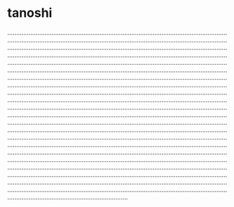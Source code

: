 # tanoshi

............................................................................................................................................................................................................................................................................................................................................................................................................................................................................................................................................................................................................................................................................................................................................................................................................................................................................................................................................................................................................................................................................................................................................................................................................................................................................................................................................................................................................................................................................................................................................................................................................................................................................................................................................................................................................................................................................................................................................................................................................................................................................................................................................................................................................................................................................................................................................................................................................................................................................................................................................................................................................................................................................................................................................................................................................................................................................................................
